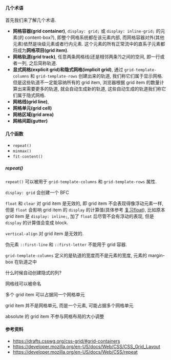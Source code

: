 #### 几个术语

首先我们来了解几个术语.

* **网格容器(grid container)**, `display: grid;` 或 `display: inline-grid;` 的元素(的 content-box?), 即整个网格系统都在该元素内部, 而网格容器对外(其他元素)依然是块级元素或者行内元素. 这个元素的所有正常流中的直系子元素都将成为**网格项目(grid item)**.
* **网格轨道(grid track)**, 任意两条网格线(还是相邻两条?)之间的空间, 即一行或者一列, 之后简称轨道.
* **显式网格(explicit grid)和隐式网格(implicit grid)**, 通过 `grid-template-columns` 和 `grid-template-rows` 创建出来的轨道, 我们称它们属于显示网格. 但是这些轨道不一定能容纳所有的 grid item, 浏览器根据 grid item 的数量计算出来需要更多的轨道, 就会自动生成新的轨道, 这些自动生成的轨道我们称它们属于隐式网格.
* **网格线(grid line)**, 
* **网格单元(grid cell)**
* **网格区域(grid area)**
* **网格间距(gutter)**



#### 几个函数

* `repeat()`
* `minmax()`
* `fit-content()`

##### repeat()

`repeat()` 可以被用于 `grid-template-columns` 和 `grid-template-rows` 属性.



`display: grid` 会创建一个 BFC

`float` 和 `clear` 对 grid item 是无效的, 即 grid item 不会表现得像浮动元素一样, 但是 `float` 会影响 grid item 的 `display` 的计算值(具体参考 [复习float](./复习float.md)), 比如原本 grid item 是 `display: inline;`, 加了 `float` 后尽管不会有浮动的表现, 但是 `display` 的计算值会变成 block.

`vertical-align` 对 grid item 是无效的.

伪元素 `::first-line` 和 `::first-letter` 不能用于 grid 容器.

`grid-template-columns` 定义的是轨道的宽度而不是元素的宽度, 元素的 margin-box 在轨道之中

什么时候自动创建隐式的列?

网格线可以被命名

多个 grid item 可以占据同一个网格单元

grid item 并不是网格单元, 而是一个元素, 可能占据多个网格单元

absolute 的 grid item 不参与网格布局的大小调整

#### 参考资料

* https://drafts.csswg.org/css-grid/#grid-containers
* https://developer.mozilla.org/en-US/docs/Web/CSS/CSS_Grid_Layout
* https://developer.mozilla.org/en-US/docs/Web/CSS/repeat